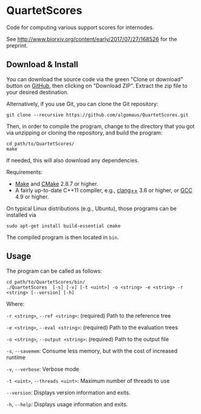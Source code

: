 QuartetScores
=========================

Code for computing various support scores for internodes.

See http://www.biorxiv.org/content/early/2017/07/27/168526 for the preprint.

Download & Install
-------------------------

You can download the source code via the green "Clone or download" button on
[GitHub](https://github.com/algomaus/QuartetScores), then clicking on "Download ZIP".
Extract the zip file to your desired destination.

Alternatively, if you use Git, you can clone the Git repository:

    git clone --recursive https://github.com/algomaus/QuartetScores.git

Then, in order to compile the program, change to the directory that you got via unzipping
or cloning the repository, and build the program:

    cd path/to/QuartetScores/
    make

If needed, this will also download any dependencies.

Requirements:

 *  [Make](https://www.gnu.org/software/make/) and [CMake](https://cmake.org/) 2.8.7 or higher.
 *  A fairly up-to-date C++11 compiler, e.g., [clang++](http://clang.llvm.org/) 3.6 or higher,
    or [GCC](https://gcc.gnu.org/) 4.9 or higher.

On typical Linux distributions (e.g., Ubuntu), those programs can be installed via

    sudo apt-get install build-essential cmake

The compiled program is then located in `bin`.

Usage
-------------------------

The program can be called as follows:

    cd path/to/QuartetScores/bin/
    ./QuartetScores  [-s] [-v] [-t <uint>] -o <string> -e <string> -r <string> [--version] [-h]

Where:

`-r <string>`,  `--ref <string>`: (required)  Path to the reference tree

`-e <string>`,  `--eval <string>`: (required)  Path to the evaluation trees

`-o <string>`,  `--output <string>`: (required)  Path to the output file

`-s`, `--savemem`: Consume less memory, but with the cost of increased runtime

`-v`,  `--verbose`: Verbose mode

`-t <uint>`,  `--threads <uint>`: Maximum number of threads to use

`--version`: Displays version information and exits.

`-h`,  `--help`: Displays usage information and exits.
